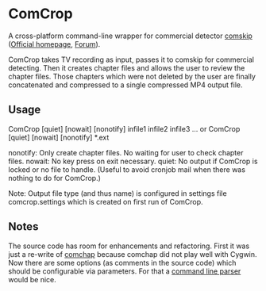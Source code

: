# ComCrop
A cross-platform command-line wrapper for commercial detector [comskip](https://github.com/erikkaashoek/Comskip) ([Official homepage](http://www.comskip.org/), [Forum](http://www.kaashoek.com/comskip/)).

ComCrop takes TV recording as input, passes it to comskip for commercial detecting. Then it creates chapter files and allows the user to review the chapter files. Those chapters which were not deleted by the user are finally concatenated and compressed to a single compressed MP4 output file.

## Usage

ComCrop [quiet] [nowait] [nonotify] infile1 infile2 infile3 ...
or
ComCrop [quiet] [nowait] [nonotify] *.ext

nonotify: Only create chapter files. No waiting for user to check chapter files.
nowait: No key press on exit necessary.
quiet: No output if ComCrop is locked or no file to handle. (Useful to avoid cronjob mail when there was nothing to do for ComCrop.)

Note: Output file type (and thus name) is configured in settings file comcrop.settings which is created on first run of ComCrop.

## Notes

The source code has room for enhancements and refactoring. First it was just a re-write of [comchap](https://github.com/BrettSheleski/comchap) because comchap did not play well with Cygwin. Now there are some options (as comments in the source code) which should be configurable via parameters. For that a [command line parser](https://www.codeproject.com/Articles/63374/C-NET-Command-Line-Argument-Parser-Reloaded) would be nice.
